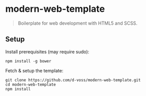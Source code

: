 # modern-web-template

> Boilerplate for web development with HTML5 and SCSS.



## Setup

Install prerequisites (may require sudo):

```
npm install -g bower
```


Fetch & setup the template:

```
git clone https://github.com/d-voss/modern-web-template.git
cd modern-web-template
npm install
```
